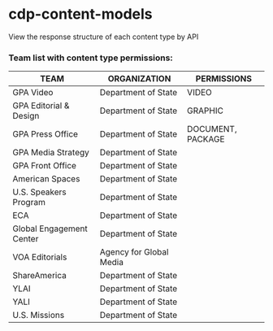 # cdp-content-models

View the response structure of each content type by API


### Team list with content type permissions:

| TEAM | ORGANIZATION | PERMISSIONS |
| ---- | ------------ | ----------- |
| GPA Video| Department of State | VIDEO |
| GPA Editorial & Design | Department of State | GRAPHIC |
| GPA Press Office | Department of State | DOCUMENT, PACKAGE |
| GPA Media Strategy | Department of State |
| GPA Front Office | Department of State |
| American Spaces | Department of State |
| U.S. Speakers Program | Department of State |
| ECA | Department of State |
| Global Engagement Center | Department of State |
| VOA Editorials | Agency for Global Media |
| ShareAmerica | Department of State |
| YLAI | Department of State |
| YALI | Department of State |
| U.S. Missions | Department of State|
